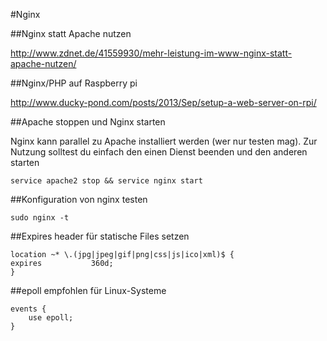 #Nginx

##Nginx statt Apache nutzen

http://www.zdnet.de/41559930/mehr-leistung-im-www-nginx-statt-apache-nutzen/

##Nginx/PHP auf Raspberry pi

http://www.ducky-pond.com/posts/2013/Sep/setup-a-web-server-on-rpi/

##Apache stoppen und Nginx starten

Nginx kann parallel zu Apache installiert werden (wer nur testen mag).
Zur Nutzung solltest du einfach den einen Dienst beenden und den anderen starten

    service apache2 stop && service nginx start

##Konfiguration von nginx testen

    sudo nginx -t

##Expires header für statische Files setzen

    location ~* \.(jpg|jpeg|gif|png|css|js|ico|xml)$ {
    expires           360d;
    }

##epoll empfohlen für Linux-Systeme

    events {
        use epoll;
    }
